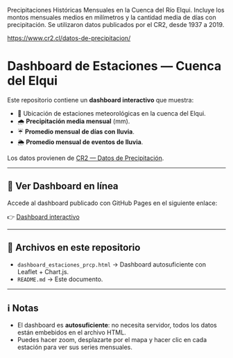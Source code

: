 Precipitaciones Históricas Mensuales en la Cuenca del Río Elqui. Incluye los montos mensuales medios en milímetros y la cantidad media de días con precipitación. 
Se utilizaron datos publicados por el CR2, desde 1937 a 2019. 

https://www.cr2.cl/datos-de-precipitacion/

# Dashboard de Estaciones — Cuenca del Elqui

Este repositorio contiene un **dashboard interactivo** que muestra:

- 📍 Ubicación de estaciones meteorológicas en la cuenca del Elqui.  
- 🌧️ **Precipitación media mensual** (mm).  
- ☔ **Promedio mensual de días con lluvia**.  
- 🌦️ **Promedio mensual de eventos de lluvia**.  

Los datos provienen de [CR2 — Datos de Precipitación](https://www.cr2.cl/datos-de-precipitacion/).

---

## 🚀 Ver Dashboard en línea

Accede al dashboard publicado con GitHub Pages en el siguiente enlace:

👉 [Dashboard interactivo](https://carolinadougnac.github.io/dashboard-elqui/dashboard_estaciones_prcp.html)

---

## 📂 Archivos en este repositorio

- `dashboard_estaciones_prcp.html` → Dashboard autosuficiente con Leaflet + Chart.js.  
- `README.md` → Este documento.  

---

## ℹ️ Notas

- El dashboard es **autosuficiente**: no necesita servidor, todos los datos están embebidos en el archivo HTML.  
- Puedes hacer zoom, desplazarte por el mapa y hacer clic en cada estación para ver sus series mensuales.  
